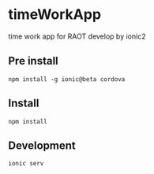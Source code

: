 # timeWorkApp
time work app for RAOT develop by ionic2

## Pre install
```
npm install -g ionic@beta cordova
```

## Install
```
npm install
```

## Development
```
ionic serv
```
